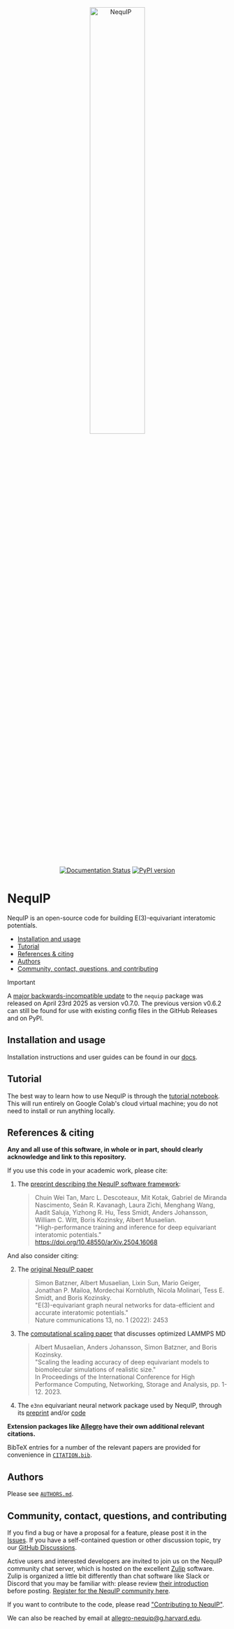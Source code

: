 <center>

<img src="./logo.png" width="50%" title="NequIP" alt="NequIP"/> 

<br/>

[![Documentation Status](https://readthedocs.org/projects/nequip/badge/?version=latest)](https://nequip.readthedocs.io/en/latest/?badge=latest)  [![PyPI version](https://img.shields.io/pypi/v/nequip.svg)](https://pypi.python.org/pypi/nequip/)

</center>

# NequIP

NequIP is an open-source code for building E(3)-equivariant interatomic potentials.
 
 - [Installation and usage](#installation-and-usage)
 - [Tutorial](#tutorial)
 - [References & citing](#references--citing)
 - [Authors](#authors)
 - [Community, contact, questions, and contributing](#community-contact-questions-and-contributing)

> [!IMPORTANT]
> A [major backwards-incompatible update](./docs/guide/upgrading.md) to the `nequip` package was released on April 23rd 2025 as version v0.7.0. The previous version v0.6.2 can still be found for use with existing config files in the GitHub Releases and on PyPI.

## Installation and usage

Installation instructions and user guides can be found in our [docs](https://nequip.readthedocs.io/en/latest/).

## Tutorial 

The best way to learn how to use NequIP is through the [tutorial notebook](https://colab.research.google.com/github/mir-group/nequip-tutorial/blob/main/NequIP_Tutorial.ipynb). This will run entirely on Google Colab's cloud virtual machine; you do not need to install or run anything locally.

## References & citing

**Any and all use of this software, in whole or in part, should clearly acknowledge and link to this repository.**

If you use this code in your academic work, please cite:

 1. The [preprint describing the NequIP software framework](https://arxiv.org/abs/2504.16068):
    > Chuin Wei Tan, Marc L. Descoteaux, Mit Kotak, Gabriel de Miranda Nascimento, Seán R. Kavanagh, Laura Zichi, Menghang Wang, Aadit Saluja, Yizhong R. Hu, Tess Smidt, Anders Johansson, William C. Witt, Boris Kozinsky, Albert Musaelian. <br/>
    > "High-performance training and inference for deep equivariant interatomic potentials." <br/>
    > https://doi.org/10.48550/arXiv.2504.16068

And also consider citing:

 2. The [original NequIP paper](https://www.nature.com/articles/s41467-022-29939-5)
    > Simon Batzner, Albert Musaelian, Lixin Sun, Mario Geiger, Jonathan P. Mailoa, Mordechai Kornbluth, Nicola Molinari, Tess E. Smidt, and Boris Kozinsky. <br/>
    > "E(3)-equivariant graph neural networks for data-efficient and accurate interatomic potentials." <br/>
    > Nature communications 13, no. 1 (2022): 2453

 3. The [computational scaling paper](https://dl.acm.org/doi/abs/10.1145/3581784.3627041) that discusses optimized LAMMPS MD 
    > Albert Musaelian, Anders Johansson, Simon Batzner, and Boris Kozinsky. <br/>
    > "Scaling the leading accuracy of deep equivariant models to biomolecular simulations of realistic size." <br/>
    > In Proceedings of the International Conference for High Performance Computing, Networking, Storage and Analysis, pp. 1-12. 2023.

 4. The `e3nn` equivariant neural network package used by NequIP, through its [preprint](https://arxiv.org/abs/2207.09453) and/or [code](https://github.com/e3nn/e3nn)

**Extension packages like [Allegro](https://github.com/mir-group/allegro) have their own additional relevant citations.**

BibTeX entries for a number of the relevant papers are provided for convenience in [`CITATION.bib`](./CITATION.bib).

## Authors

Please see [`AUTHORS.md`](./AUTHORS.md).

## Community, contact, questions, and contributing

If you find a bug or have a proposal for a feature, please post it in the [Issues](https://github.com/mir-group/nequip/issues).
If you have a self-contained question or other discussion topic, try our [GitHub Discussions](https://github.com/mir-group/nequip/discussions).

Active users and interested developers are invited to join us on the NequIP community chat server, which is hosted on the excellent [Zulip](https://zulip.com/) software.
Zulip is organized a little bit differently than chat software like Slack or Discord that you may be familiar with: please review [their introduction](https://zulip.com/help/introduction-to-topics) before posting.
[Register for the NequIP community here](https://nequip.zulipchat.com).

If you want to contribute to the code, please read ["Contributing to NequIP"](docs/dev/contributing.md).

We can also be reached by email at allegro-nequip@g.harvard.edu.
